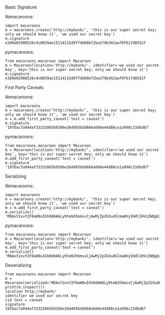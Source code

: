 Basic Signature

libmacaroons:
    
    import macaroons
    m = macaroons.create('http://mybank/', 'this is our super secret key; only we should know it', 'we used our secret key')
    m.signature
    e3d9e02908526c4c0039ae15114115d97fdd68bf2ba379b342aaf0f617d0552f

pymacaroons:

    from macaroons.macaroon import Macaroon
    m = Macaroon(location='http://mybank/', identifier='we used our secret key', key='this is our super secret key; only we should know it')
    m.signature
    e3d9e02908526c4c0039ae15114115d97fdd68bf2ba379b342aaf0f617d0552f


First Party Caveats

libmacaroons:

    import macaroons
    m = macaroons.create('http://mybank/', 'this is our super secret key; only we should know it', 'we used our secret key')
    m = m.add_first_party_caveat('test = caveat')
    m.signature
    '197bac7a044af33332865b9266e26d493bdd668a660e44d88ce1a998c23dbd67'

pymacaroons:

    from macaroons.macaroon import Macaroon
    m = Macaroon(location='http://mybank/', identifier='we used our secret key', key='this is our super secret key; only we should know it')
    m.add_first_party_caveat('test = caveat')
    m.signature
    '197bac7a044af33332865b9266e26d493bdd668a660e44d88ce1a998c23dbd67'


Serializing

libmacaroons:

    import macaroons
    m = macaroons.create('http://mybank/', 'this is our super secret key; only we should know it', 'we used our secret key')
    m = m.add_first_party_caveat('test = caveat')
    m.serialize()
    'MDAxY2xvY2F0aW9uIGh0dHA6Ly9teWJhbmsvCjAwMjZpZGVudGlmaWVyIHdlIHVzZWQgb3VyIHNlY3JldCBrZXkKMDAxNmNpZCB0ZXN0ID0gY2F2ZWF0CjAwMmZzaWduYXR1cmUgGXusegRK8zMyhluSZuJtSTvdZopmDkTYjOGpmMI9vWcK'

pymacaroons:

    from macaroons.macaroon import Macaroon
    m = Macaroon(location='http://mybank/', identifier='we used our secret key', key='this is our super secret key; only we should know it')
    m.add_first_party_caveat('test = caveat')
    m.serialize()
    'MDAxY2xvY2F0aW9uIGh0dHA6Ly9teWJhbmsvCjAwMjZpZGVudGlmaWVyIHdlIHVzZWQgb3VyIHNlY3JldCBrZXkKMDAxNmNpZCB0ZXN0ID0gY2F2ZWF0CjAwMmZzaWduYXR1cmUgGXusegRK8zMyhluSZuJtSTvdZopmDkTYjOGpmMI9vWcK'

Deserializing

    from macaroons.macaroon import Macaroon
    m = Macaroon(serialized='MDAxY2xvY2F0aW9uIGh0dHA6Ly9teWJhbmsvCjAwMjZpZGVudGlmaWVyIHdlIHVzZWQgb3VyIHNlY3JldCBrZXkKMDAxNmNpZCB0ZXN0ID0gY2F2ZWF0CjAwMmZzaWduYXR1cmUgGXusegRK8zMyhluSZuJtSTvdZopmDkTYjOGpmMI9vWcK')
    print(m.inspect())
    location http://mybank/
    identifier we used our secret key
    cid test = caveat
    signature 197bac7a044af33332865b9266e26d493bdd668a660e44d88ce1a998c23dbd67

